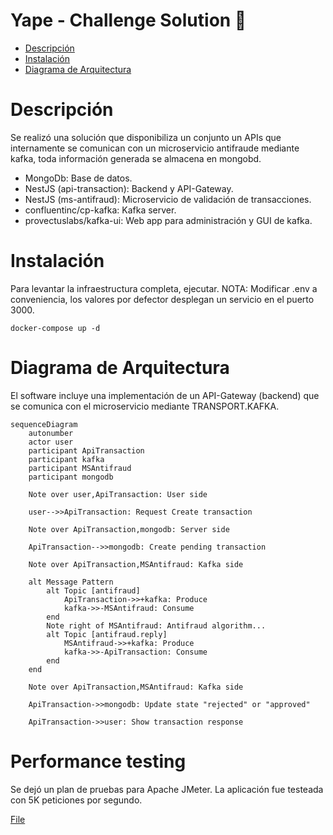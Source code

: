 # Yape - Challenge Solution :rocket:

- [Descripción](#Descripción)
- [Instalación](#Instalación)
- [Diagrama de Arquitectura](#Diagrama_de_Arquitectura)

# Descripción

Se realizó una solución que disponibiliza un conjunto un APIs que internamente se comunican
con un microservicio antifraude mediante kafka, toda información generada se almacena en mongobd.

- MongoDb: Base de datos.
- NestJS (api-transaction): Backend y API-Gateway.
- NestJS (ms-antifraud): Microservicio de validación de transacciones.
- confluentinc/cp-kafka: Kafka server.
- provectuslabs/kafka-ui: Web app para administración y GUI de kafka.

# Instalación

Para levantar la infraestructura completa, ejecutar.
NOTA: Modificar .env a conveniencia, los valores por defector desplegan un servicio en el puerto 3000.

```
docker-compose up -d
```

# Diagrama de Arquitectura

El software incluye una implementación de un API-Gateway (backend) que se comunica con el microservicio mediante TRANSPORT.KAFKA.

```mermaid
sequenceDiagram
    autonumber
    actor user
    participant ApiTransaction
    participant kafka
    participant MSAntifraud
    participant mongodb

    Note over user,ApiTransaction: User side

    user-->>ApiTransaction: Request Create transaction

    Note over ApiTransaction,mongodb: Server side

    ApiTransaction-->>mongodb: Create pending transaction

    Note over ApiTransaction,MSAntifraud: Kafka side

    alt Message Pattern
        alt Topic [antifraud]
            ApiTransaction->>+kafka: Produce
            kafka->>-MSAntifraud: Consume
        end
        Note right of MSAntifraud: Antifraud algorithm...
        alt Topic [antifraud.reply]
            MSAntifraud->>+kafka: Produce
            kafka->>-ApiTransaction: Consume
        end
    end

    Note over ApiTransaction,MSAntifraud: Kafka side

    ApiTransaction->>mongodb: Update state "rejected" or "approved"

    ApiTransaction->>user: Show transaction response
```

# Performance testing

Se dejó un plan de pruebas para Apache JMeter.
La aplicación fue testeada con 5K peticiones por segundo.

[File](./docs/Antifraud.jmx)
